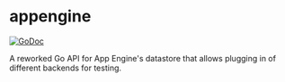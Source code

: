 # appengine

[![GoDoc](https://godoc.org/github.com/qedus/appengine/datastore?status.png)](https://godoc.org/github.com/qedus/appengine/datastore)

A reworked Go API for App Engine's datastore that allows plugging in of different backends for testing.
